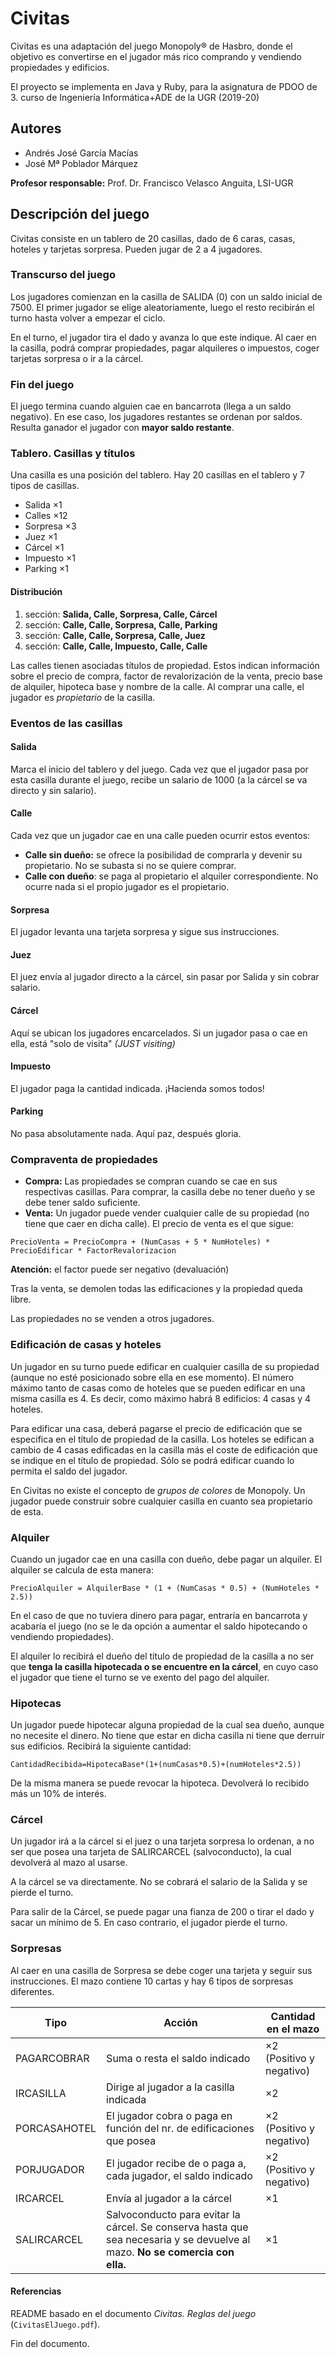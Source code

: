 # Civitas

Civitas es una adaptación del juego Monopoly® de Hasbro, donde el objetivo es convertirse en el jugador más rico comprando y vendiendo propiedades y edificios.

El proyecto se implementa en Java y Ruby, para la asignatura de PDOO de 3. curso de Ingeniería Informática+ADE de la UGR (2019-20)

## Autores
* Andrés José García Macías
* José Mª Poblador Márquez

**Profesor responsable:** Prof. Dr. Francisco Velasco Anguita, LSI-UGR

## Descripción del juego
Civitas consiste en un tablero de 20 casillas, dado de 6 caras, casas, hoteles y tarjetas sorpresa. Pueden jugar de 2 a 4 jugadores.

### Transcurso del juego
Los jugadores comienzan en la casilla de SALIDA (0) con un saldo inicial de 7500. El primer jugador se elige aleatoriamente, luego el resto recibirán el turno hasta volver a empezar el ciclo.

En el turno, el jugador tira el dado y avanza lo que este indique. Al caer en la casilla, podrá comprar propiedades, pagar alquileres o impuestos, coger tarjetas sorpresa o ir a la cárcel.

### Fin del juego
El juego termina cuando alguien cae en bancarrota (llega a un saldo negativo). En ese caso, los jugadores restantes se ordenan por saldos. Resulta ganador el jugador con **mayor saldo restante**.

### Tablero. Casillas y títulos
Una casilla es una posición del tablero. Hay 20 casillas en el tablero y 7 tipos de casillas.
* Salida ×1
* Calles ×12
* Sorpresa ×3
* Juez ×1
* Cárcel ×1
* Impuesto ×1
* Parking ×1

#### Distribución
1. sección: **Salida, Calle, Sorpresa, Calle, Cárcel**
1. sección: **Calle, Calle, Sorpresa, Calle, Parking**
1. sección: **Calle, Calle, Sorpresa, Calle, Juez**
1. sección: **Calle, Calle, Impuesto, Calle, Calle**

Las calles tienen asociadas títulos de propiedad. Estos indican información sobre el precio de compra, factor de revalorización de la venta, precio base de alquiler, hipoteca base y nombre de la calle. Al comprar una calle, el jugador es _propietario_ de la casilla.

### Eventos de las casillas
#### Salida
Marca el inicio del tablero y del juego. Cada vez que el jugador pasa por esta casilla durante el juego, recibe un salario de 1000 (a la cárcel se va directo y sin salario).
#### Calle
Cada vez que un jugador cae en una calle pueden ocurrir estos eventos:
* **Calle sin dueño:** se ofrece la posibilidad de comprarla y devenir su propietario. No se subasta si no se quiere comprar.
* **Calle con dueño**: se paga al propietario el alquiler correspondiente. No ocurre nada si el propio jugador es el propietario.
#### Sorpresa
El jugador levanta una tarjeta sorpresa y sigue sus instrucciones.
#### Juez
El juez envía al jugador directo a la cárcel, sin pasar por Salida y sin cobrar salario.
#### Cárcel
Aquí se ubican los jugadores encarcelados. Si un jugador pasa o cae en ella, está "solo de visita" _(JUST visiting)_
#### Impuesto
El jugador paga la cantidad indicada. ¡Hacienda somos todos!
#### Parking
No pasa absolutamente nada. Aquí paz, después gloria.
### Compraventa de propiedades
* **Compra:** Las propiedades se compran cuando se cae en sus respectivas casillas. Para comprar, la casilla debe no tener dueño y se debe tener saldo suficiente.
* **Venta:** Un jugador puede vender cualquier calle de su propiedad (no tiene que caer en dicha calle). El precio de venta es el que sigue:
```
PrecioVenta = PrecioCompra + (NumCasas + 5 * NumHoteles) * PrecioEdificar * FactorRevalorizacion
```
**Atención:** el factor puede ser negativo (devaluación)

Tras la venta, se demolen todas las edificaciones y la propiedad queda libre. 

Las propiedades no se venden a otros jugadores.

### Edificación de casas y hoteles
Un jugador en su turno puede edificar en cualquier casilla de su propiedad (aunque no esté posicionado sobre ella en ese momento). El número máximo tanto de casas como de hoteles que se pueden edificar en una misma casilla es 4. Es decir, como máximo habrá 8 edificios: 4 casas y 4 hoteles.

Para edificar una casa, deberá pagarse el precio de edificación que se especifica en el título de propiedad de la casilla. Los hoteles se edifican a cambio de 4 casas edificadas en la casilla más el coste de edificación que se indique en el título de propiedad. Sólo se podrá edificar cuando lo permita el saldo del jugador.

En Civitas no existe el concepto de _grupos de colores_ de Monopoly. Un jugador puede construir sobre cualquier casilla en cuanto sea propietario de esta.

### Alquiler
Cuando un jugador cae en una casilla con dueño, debe pagar un alquiler. El alquiler se calcula de esta manera:
```
PrecioAlquiler = AlquilerBase * (1 + (NumCasas * 0.5) + (NumHoteles * 2.5))
```
En el caso de que no tuviera dinero para pagar, entraría en bancarrota y acabaría el juego (no se le da opción a aumentar el saldo hipotecando o vendiendo propiedades).

El alquiler lo recibirá el dueño del título de propiedad de la casilla a no ser que **tenga la casilla hipotecada o se encuentre en la cárcel**, en cuyo caso el jugador que tiene el turno se ve exento del pago del alquiler.

### Hipotecas
Un jugador puede hipotecar alguna propiedad de la cual sea dueño, aunque no necesite el dinero. No tiene que estar en dicha casilla ni tiene que derruir sus edificios. Recibirá la siguiente cantidad:
```
CantidadRecibida=HipotecaBase*(1+(numCasas*0.5)+(numHoteles*2.5))
```
De la misma manera se puede revocar la hipoteca. Devolverá lo recibido más un 10% de interés.

### Cárcel
Un jugador irá a la cárcel si el juez o una tarjeta sorpresa lo ordenan, a no ser que posea una tarjeta de SALIRCARCEL (salvoconducto), la cual devolverá al mazo al usarse.

A la cárcel se va directamente. No se cobrará el salario de la Salida y se pierde el turno.

Para salir de la Cárcel, se puede pagar una fianza de 200 o tirar el dado y sacar un mínimo de 5. En caso contrario, el jugador pierde el turno.

### Sorpresas
Al caer en una casilla de Sorpresa se debe coger una tarjeta y seguir sus instrucciones. El mazo contiene 10 cartas y hay 6 tipos de sorpresas diferentes.

Tipo | Acción | Cantidad en el mazo
---------|----------|---------
 PAGARCOBRAR | Suma o resta el saldo indicado | ×2 (Positivo y negativo)
 IRCASILLA | Dirige al jugador a la casilla indicada | ×2
 PORCASAHOTEL | El jugador cobra o paga en función del nr. de edificaciones que posea | ×2 (Positivo y negativo)
 PORJUGADOR | El jugador recibe de o paga a, cada jugador, el saldo indicado | ×2 (Positivo y negativo)
 IRCARCEL | Envía al jugador a la cárcel | ×1
 SALIRCARCEL | Salvoconducto para evitar la cárcel. Se conserva hasta que sea necesaria y se devuelve al mazo. **No se comercia con ella.** | ×1

#### Referencias
 README basado en el documento _Civitas. Reglas del juego_ (`CivitasElJuego.pdf`).

 Fin del documento.